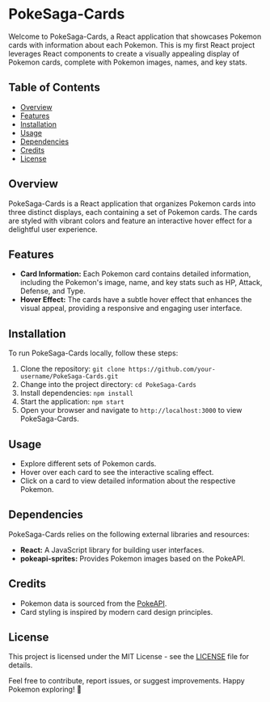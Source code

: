 # PokeSaga-Cards

Welcome to PokeSaga-Cards, a React application that showcases Pokemon cards with information about each Pokemon. This is my first React project leverages React components to create a visually appealing display of Pokemon cards, complete with Pokemon images, names, and key stats.

## Table of Contents
- [Overview](#overview)
- [Features](#features)
- [Installation](#installation)
- [Usage](#usage)
- [Dependencies](#dependencies)
- [Credits](#credits)
- [License](#license)

## Overview
PokeSaga-Cards is a React application that organizes Pokemon cards into three distinct displays, each containing a set of Pokemon cards. The cards are styled with vibrant colors and feature an interactive hover effect for a delightful user experience.

## Features
- **Card Information:** Each Pokemon card contains detailed information, including the Pokemon's image, name, and key stats such as HP, Attack, Defense, and Type.
- **Hover Effect:** The cards have a subtle hover effect that enhances the visual appeal, providing a responsive and engaging user interface.

## Installation
To run PokeSaga-Cards locally, follow these steps:
1. Clone the repository: `git clone https://github.com/your-username/PokeSaga-Cards.git`
2. Change into the project directory: `cd PokeSaga-Cards`
3. Install dependencies: `npm install`
4. Start the application: `npm start`
5. Open your browser and navigate to `http://localhost:3000` to view PokeSaga-Cards.

## Usage
- Explore different sets of Pokemon cards.
- Hover over each card to see the interactive scaling effect.
- Click on a card to view detailed information about the respective Pokemon.

## Dependencies
PokeSaga-Cards relies on the following external libraries and resources:
- **React:** A JavaScript library for building user interfaces.
- **pokeapi-sprites:** Provides Pokemon images based on the PokeAPI.

## Credits
- Pokemon data is sourced from the [PokeAPI](https://pokeapi.co/).
- Card styling is inspired by modern card design principles.

## License
This project is licensed under the MIT License - see the [LICENSE](LICENSE) file for details.

Feel free to contribute, report issues, or suggest improvements. Happy Pokemon exploring! 🌟
